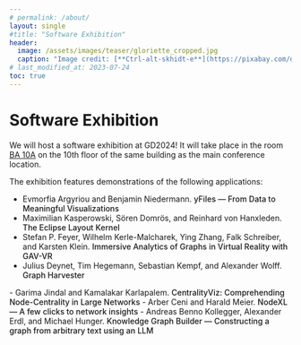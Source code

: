 ```yaml
---
# permalink: /about/
layout: single
#title: "Software Exhibition"
header:
  image: /assets/images/teaser/gloriette_cropped.jpg
  caption: "Image credit: [**Ctrl-alt-skhidt-e**](https://pixabay.com/de/photos/architektur-wien-schloss-sch%C3%B6nbrunn-3652253/)"
# last_modified_at: 2023-07-24
toc: true
---
```


<style type="text/css">
  span.title {
    font-weight: 500;
  }

</style>

# Software Exhibition

We will host a software exhibition at GD2024!
It will take place in the room <a href="https://tuw-maps.tuwien.ac.at/?q=BA10G02" target="_blank">BA 10A</a> on the 10th floor of the same building as the main conference location.

The exhibition features demonstrations of the following applications:

- <span class="authors"><span>Evmorfia Argyriou and Benjamin Niedermann</span>. </span><span class="title">yFiles &mdash; From Data to Meaningful Visualizations</span>
- <span class="authors"><span>Maximilian Kasperowski, Sören Domrös, and Reinhard von Hanxleden</span>. </span><span class="title">The Eclipse Layout Kernel</span>
- <span class="authors"><span>Stefan P. Feyer, Wilhelm Kerle-Malcharek, Ying Zhang, Falk Schreiber, and Karsten Klein</span>. </span><span class="title">Immersive Analytics of Graphs in Virtual Reality with GAV-VR</span>
- <span class="authors"><span>Julius Deynet, Tim Hegemann, Sebastian Kempf, and Alexander Wolff</span>. </span><span class="title">Graph Harvester
</span>
- <span class="authors"><span>Garima Jindal and Kamalakar Karlapalem</span>. </span><span class="title">CentralityViz: Comprehending Node-Centrality in Large Networks</span>
- <span class="authors"><span>Arber Ceni and Harald Meier</span>. </span><span class="title">NodeXL &mdash; A few clicks to network insights</span>
- <span class="authors"><span>Andreas Benno Kollegger, Alexander Erdl, and Michael Hunger</span>. </span><span class="title">Knowledge Graph Builder &mdash; Constructing a graph from arbitrary text using an LLM</span>























